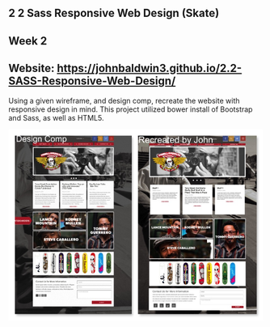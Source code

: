 ## 2 2 Sass Responsive Web Design (Skate)

Week 2
------
Website: https://johnbaldwin3.github.io/2.2-SASS-Responsive-Web-Design/
------
Using a given wireframe, and design comp, recreate the website with responsive design in mind. This project utilized bower install of Bootstrap and Sass, as well as HTML5.

![alt tag](https://github.com/johnbaldwin3/2.2-SASS-Responsive-Web-Design/blob/master/skatecomparison.jpg)
